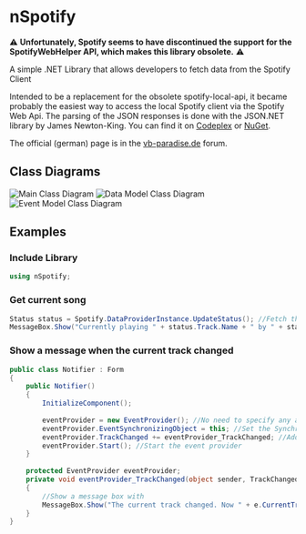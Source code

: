 # nSpotify
:warning: __Unfortunately, Spotify seems to have discontinued the support for the SpotifyWebHelper API, which makes this library obsolete.__ :warning:

A simple .NET Library that allows developers to fetch data from the Spotify Client

Intended to be a replacement for the obsolete spotify-local-api, it became probably the easiest way to access the local Spotify client via the Spotify Web Api.
The parsing of the JSON responses is done with the JSON.NET library by James Newton-King. You can find it on [Codeplex](https://json.codeplex.com/) or [NuGet](http://www.nuget.org/packages/Newtonsoft.Json).

The official (german) page is in the [vb-paradise.de](http://www.vb-paradise.de/index.php/Thread/108982-nSpotify-1-0-Einfach-zu-nutzende-Spotify-Api/) forum.



## Class Diagrams
![Main Class Diagram](http://www.vb-paradise.de/index.php/Attachment/30829-MainClassDiagram-png/)
![Data Model Class Diagram](http://www.vb-paradise.de/index.php/Attachment/30827-DataModelClassDiagram-png/)
![Event Model Class Diagram](http://www.vb-paradise.de/index.php/Attachment/30828-EventModelClassDiagram-png/)



## Examples

### Include Library
```c#
using nSpotify;
```

### Get current song
```c#
Status status = Spotify.DataProviderInstance.UpdateStatus(); //Fetch the latest status information from the Spotify client
MessageBox.Show("Currently playing " + status.Track.Name + " by " + status.Track.Artist);
```

### Show a message when the current track changed
```c#
public class Notifier : Form
{
    public Notifier()
    {
        InitializeComponent();
        
        eventProvider = new EventProvider(); //No need to specify any arguments here
        eventProvider.EventSynchronizingObject = this; //Set the SynchronizingObject property to redirect event calls to the main thread
        eventProvider.TrackChanged += eventProvider_TrackChanged; //Add an event handler to the TrackChanged event
        eventProvider.Start(); //Start the event provider
    }
    
    protected EventProvider eventProvider;
    private void eventProvider_TrackChanged(object sender, TrackChangedEventArgs e)
    {
        //Show a message box with 
        MessageBox.Show("The current track changed. Now " + e.CurrentTrack.Name + " is played instead of " + e.LastTrack.Name + ".");
    }
}
```
